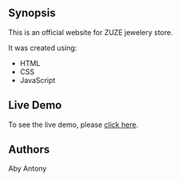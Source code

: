## Synopsis

This is an official website for ZUZE jewelery store.

It was created using:

* HTML
* CSS
* JavaScript

## Live Demo

To see the live demo, please [click here](https://patriciageo3.github.io/).

## Authors

Aby Antony

